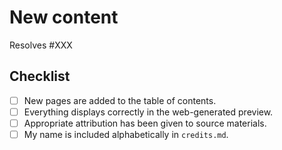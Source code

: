 # New content

<!--- Briefly describe the changes made. -->

<!--- Replace XXX with any associated issues. --->

Resolves #XXX

## Checklist

- [ ] New pages are added to the table of contents.
- [ ] Everything displays correctly in the web-generated preview.
- [ ] Appropriate attribution has been given to source materials.
- [ ] My name is included alphabetically in `credits.md`.
